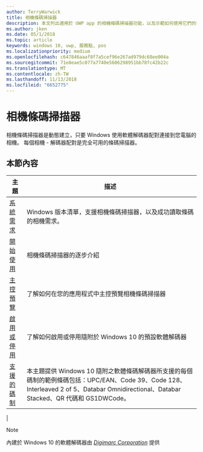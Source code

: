 ```yaml
---
author: TerryWarwick
title: 相機條碼掃描器
description: 本文列出適用於 UWP app 的相機條碼掃描器功能，以及示範如何使用它們的操作說明文章的連結。
ms.author: jken
ms.date: 05/1/2018
ms.topic: article
keywords: windows 10, uwp, 服務點, pos
ms.localizationpriority: medium
ms.openlocfilehash: c647846aaaf8f7a5cef96e267ad979dc68ee004a
ms.sourcegitcommit: 71e8eae5c077a7740e5606298951bb78fc42b22c
ms.translationtype: MT
ms.contentlocale: zh-TW
ms.lasthandoff: 11/13/2018
ms.locfileid: "6652775"
---
```

# <a name="camera-barcode-scanner"></a>相機條碼掃描器
相機條碼掃描器是動態建立，只要 Windows 使用軟體解碼器配對連接到您電腦的相機。  每個相機 - 解碼器配對是完全可用的條碼掃描器。   

## <a name="in-this-section"></a>本節內容
|主題 |描述 |
|------|------------|
| [系統需求](pos-camerabarcode-system-requirements.md)  | Windows 版本清單，支援相機條碼掃描器，以及成功讀取條碼的相機需求。 |
| [開始使用](pos-camerabarcode-get-started.md)              | 相機條碼掃描器的逐步介紹 |
| [主控預覽](pos-camerabarcode-hosting-preview.md)          | 了解如何在您的應用程式中主控預覽相機條碼掃描器 |
| [啟用或停用](pos-camerabarcode-enable-disable.md)         | 了解如何啟用或停用隨附於 Windows 10 的預設軟體解碼器 |
| [支援的碼制](pos-camerabarcode-symbologies.md) | 本主題提供 Windows 10 隨附之軟體條碼解碼器所支援的每個碼制的範例條碼包括：UPC/EAN、Code 39、Code 128、Interleaved 2 of 5、Databar Omnidirectional、Databar Stacked、QR 代碼和 GS1DWCode。 |
| 

> [!NOTE]
> 內建於 Windows 10 的軟體解碼器由 [*Digimarc Corporation*](https://www.digimarc.com/) 提供

